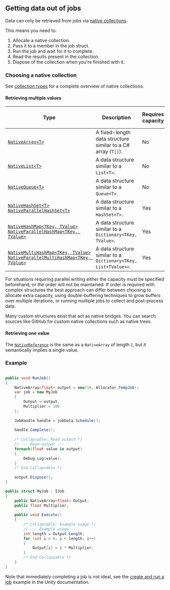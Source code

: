 ## Getting data out of jobs

Data can only be retrieved from jobs via [native collections](https://docs.unity3d.com/Packages/com.unity.collections@latest/index.html?subfolder=/manual/index.html).

This means you need to:
1. Allocate a native collection.
1. Pass it to a member in the job struct.
1. Run the job and wait for it to complete.
1. Read the results present in the collection.
1. Dispose of the collection when you're finished with it.

### Choosing a native collection
See [collection types](https://docs.unity3d.com/Packages/com.unity.collections@latest/index.html?subfolder=/manual/collection-types.html) for a complete overview of native collections.

#### Retrieving multiple values

| Type                                                                                                                                                                                                                                                                                                                                                                      | Description                                                     | Requires capacity | Supports parallel writes |
|---------------------------------------------------------------------------------------------------------------------------------------------------------------------------------------------------------------------------------------------------------------------------------------------------------------------------------------------------------------------------|-----------------------------------------------------------------|-------------------|--------------------------|
| [`NativeArray<T>`](https://docs.unity3d.com/ScriptReference/Unity.Collections.NativeArray_1.html)                                                                                                                                                                                                                                                                         | A fixed-length data structure similar to a C# array (`T[]`).    | No                | Yes                      |
| [`NativeList<T>`](https://docs.unity3d.com/Packages/com.unity.collections@latest/index.html?subfolder=/api/Unity.Collections.NativeList-1.html)                                                                                                                                                                                                                           | A data structure similar to a `List<T>`.                        | No                | Partial (no resizing)    |
| [`NativeQueue<T>`](https://docs.unity3d.com/Packages/com.unity.collections@latest/index.html?subfolder=/api/Unity.Collections.NativeQueue-1.html)                                                                                                                                                                                                                         | A data structure similar to a `Queue<T>`.                       | No                | Yes                      |
| [`NativeHashSet<T>`](https://docs.unity3d.com/Packages/com.unity.collections@latest/index.html?subfolder=/api/Unity.Collections.NativeHashSet-1.html)<br/>[`NativeParallelHashSet<T>`](https://docs.unity3d.com/Packages/com.unity.collections@latest/index.html?subfolder=/api/Unity.Collections.NativeParallelHashSet-1.html)                                           | A data structure similar to a `HashSet<T>`.                     | Yes               | Yes                      |
| [`NativeHashMap<TKey, TValue>`](https://docs.unity3d.com/Packages/com.unity.collections@latest/index.html?subfolder=/api/Unity.Collections.NativeHashMap-2.html)<br/>[`NativeParallelHashMap<TKey, TValue>`](https://docs.unity3d.com/Packages/com.unity.collections@latest/index.html?subfolder=/api/Unity.Collections.NativeParallelHashMap-2.html)                     | A data structure similar to a `Dictionary<TKey, TValue>`.       | Yes               | Yes                      |
| [`NativeMultiHashMap<TKey, TValue>`](https://docs.unity3d.com/Packages/com.unity.collections@latest/index.html?subfolder=/api/Unity.Collections.NativeMultiHashMap-2.html)<br/>[`NativeParallelMultiHashMap<TKey, TValue>`](https://docs.unity3d.com/Packages/com.unity.collections@latest/index.html?subfolder=/api/Unity.Collections.NativeParallelMultiHashMap-2.html) | A data structure similar to a `Dictionary<TKey, List<TValue>>`. | Yes               | Yes                      |

For situations requiring parallel writing either the capacity must be specified beforehand, or the order will not be maintained. If order is required with complex structures the best approach can differ between choosing to allocate extra capacity, using double-buffering techniques to grow buffers over multiple iterations, or running multiple jobs to collect and post-process data.

Many custom structures exist that act as native bridges. You can search sources like GitHub for custom native collections such as native trees.

#### Retrieving one value
The [`NativeReference`](https://docs.unity3d.com/Packages/com.unity.collections@latest/index.html?subfolder=/api/Unity.Collections.NativeReference-1.html) is the same as a `NativeArray` of length `1`, but it semantically implies a single value.

### Example

```csharp

public void RunJob()
{
    NativeArray<float> output = new(10, Allocator.TempJob);
    var job = new MyJob
    {
        Output = output,
        Multiplier = 100
    };
    
    JobHandle handle = jobData.Schedule();
    
    handle.Complete();
    
    /* Collapsable: Read output */
    // --- Read output ---
    foreach(float value in output)
    {
        Debug.Log(value);
    }
    /* End Collapsable */
    
    output.Dispose();
}

public struct MyJob : IJob
{
    public NativeArray<float> Output;
    public float Multiplier;
    
    public void Execute()
    {
        /* Collapsable: Example usage */
        // --- Example usage ---
        int length = Output.Length;
        for (int i = 0; i < length; i++)
        {
            Output[i] = i * Multiplier;
        }
        /* End Collapsable */
    }
}

```

Note that immediately completing a job is not ideal, see the [create and run a job](https://docs.unity3d.com/Manual/JobSystemCreatingJobs.html) example in the Unity documentation.